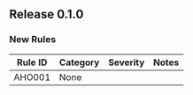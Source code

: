 ## Release 0.1.0

### New Rules

Rule ID | Category | Severity | Notes
--------|----------|----------|--------------
AHO001  |None      |